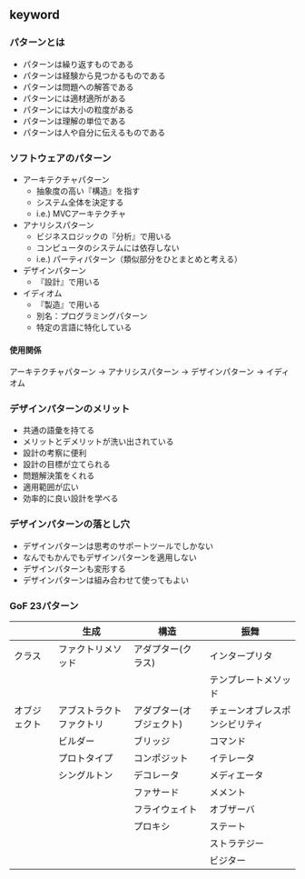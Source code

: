 ## keyword

### パターンとは
- パターンは繰り返すものである
- パターンは経験から見つかるものである
- パターンは問題への解答である
- パターンには適材適所がある
- パターンには大小の粒度がある
- パターンは理解の単位である
- パターンは人や自分に伝えるものである

### ソフトウェアのパターン
- アーキテクチャパターン
    - 抽象度の高い『構造』を指す
    - システム全体を決定する
    - i.e.) MVCアーキテクチャ
- アナリシスパターン
    - ビジネスロジックの『分析』で用いる
    - コンピュータのシステムには依存しない
    - i.e.) パーティパターン（類似部分をひとまとめと考える）
- デザインパターン
    - 『設計』で用いる
- イディオム
    - 『製造』で用いる
    - 別名：プログラミングパターン
    - 特定の言語に特化している
    
#### 使用関係    
アーキテクチャパターン -> アナリシスパターン -> デザインパターン -> イディオム

### デザインパターンのメリット
- 共通の語彙を持てる
- メリットとデメリットが洗い出されている
- 設計の考察に便利
- 設計の目標が立てられる
- 問題解決策をくれる
- 適用範囲が広い
- 効率的に良い設計を学べる

### デザインパターンの落とし穴
- デザインパターンは思考のサポートツールでしかない
- なんでもかんでもデザインパターンを適用しない
- デザインパターンも変形する
- デザインパターンは組み合わせて使ってもよい


### GoF 23パターン


|　|生成|構造|振舞|
|---|---|---|---|
|クラス|ファクトリメソッド|アダプター(クラス)|インタープリタ|
|　|　|　|テンプレートメソッド|
|オブジェクト|アブストラクトファクトリ|アダプター(オブジェクト)|チェーンオブレスポンシビリティ|
|　|ビルダー|ブリッジ|コマンド|
| |プロトタイプ|コンポジット|イテレータ|
| |シングルトン|デコレータ|メディエータ|
| | |ファサード|メメント|
| | |フライウェイト|オブザーバ|
| | |プロキシ|ステート|
| | | |ストラテジー|
| | | |ビジター|


